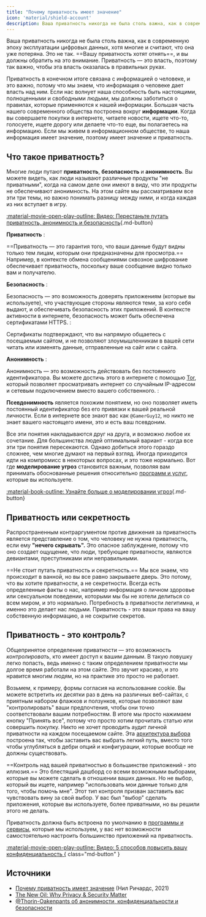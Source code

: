 ```yaml
---
title: "Почему приватность имеет значение"
icon: 'material/shield-account'
description: Ваша приватность никогда не была столь важна, как в современную эпоху эксплуатации цифровых данных, хотя многие и считают, что она уже потеряна. Это не так.
---
```


Ваша приватность никогда не была столь важна, как в современную эпоху эксплуатации цифровых данных, хотя многие и считают, что она уже потеряна. Это не так. ==Вашу приватность хотят отнять==, и вы должны обратить на это внимание. Приватность — это власть, поэтому так важно, чтобы эта власть оказалась в правильных руках.

Приватность в конечном итоге связана с информацией о человеке, и это важно, потому что мы знаем, что информация о человеке дает власть над ним. Если нас волнует наша способность быть настоящими, полноценными и свободными людьми, мы должны заботиться о правилах, которые применяются к нашей информации. Большая часть нашего современного общества построена вокруг **информации**. Когда вы совершаете покупки в интернете, читаете новости, ищете что-то, голосуете, ищете дорогу или делаете что-то еще, вы полагаетесь на информацию. Если мы живем в информационном обществе, то наша информация имеет значение, поэтому имеет значение и приватность.

## Что такое приватность?

Многие люди путают **приватность**, **безопасность** и **анонимность**. Вы можете видеть, как люди называют различные продукты "не приватными", когда на самом деле они имеют в виду, что эти продукты не обеспечивают анонимность. На этом сайте мы рассматриваем все эти три темы, но важно понимать разницу между ними, и когда каждая из них вступает в игру.

[:material-movie-open-play-outline: Видео: Перестаньте путать приватность, анонимность и безопасность](https://www.privacyguides.org/videos/2025/03/14/stop-confusing-privacy-anonymity-and-security/ ""){.md-button}

<!-- markdownlint-disable-next-line -->
**Приватность**
:

==Приватность — это гарантия того, что ваши данные будут видны только тем лицам, которым они предназначены для просмотра.== Например, в контексте обмена сообщениями сквозное шифрование обеспечивает приватность, поскольку ваше сообщение видно только вам и получателю.

<!-- markdownlint-disable-next-line -->
**Безопасность**
:

Безопасность — это возможность доверять приложениям (которые вы используете), что участвующие стороны являются теми, за кого себя выдают, и обеспечивать безопасность этих приложений. В контексте активности в интернете, безопасность может быть обеспечена сертификатами HTTPS.
:

Сертификаты подтверждают, что вы напрямую общаетесь с посещаемым сайтом, и не позволяют злоумышленникам в вашей сети читать или изменять данные, отправленные на сайт или с сайта.

<!-- markdownlint-disable-next-line -->
**Анонимность**
:

Анонимность — это возможность действовать без постоянного идентификатора. Вы можете достичь этого в интернете с помощью [Tor](../tor.md), который позволяет просматривать интернет со случайным IP-адресом и сетевым подключением вместо вашего собственного.
:

**Псевдонимность** является похожим понятием, но оно позволяет иметь постоянный идентификатор без его привязки к вашей реальной личности. Если в интернете все знают вас как `@GamerGuy12`, но никто не знает вашего настоящего имени, это и есть ваш псевдоним.

Все эти понятия накладываются друг на друга, и возможно любое их сочетание. Для большинства людей оптимальный вариант - когда все эти три понятия пересекаются. Однако добиться этого гораздо сложнее, чем многие думают на первый взгляд. Иногда приходится идти на компромисс в некоторых вопросах, и это тоже нормально. Вот где **моделирование угроз** становится важным, позволяя вам принимать обоснованные решения относительно [программ и услуг](../tools.md), которые вы используете.

[:material-book-outline: Узнайте больше о моделировании угроз](threat-modeling.md ""){.md-button}

## Приватность или секретность

Распространенным контраргументом против движения за приватность является представление о том, что человеку не нужна приватность, если ему **"нечего скрывать".** Это опасное заблуждение, потому что оно создает ощущение, что люди, требующие приватности, являются девиантами, преступниками или неправильными.

==Не стоит путать приватность и секретность.== Мы все знаем, что происходит в ванной, но вы все равно закрываете дверь. Это потому, что вы хотите приватности, а не секретности. Всегда есть определенные факты о нас, например информация о личном здоровье или сексуальном поведении, которыми мы бы не хотели делиться со всем миром, и это нормально. Потребность в приватности легитимна, и именно это делает нас людьми. Приватность - это ваши права на вашу собственную информацию, а не сокрытие секретов.

## Приватность - это контроль?

Общепринятое определение приватности — это возможность *контролировать*, кто имеет доступ к вашим данным. В такую ловушку легко попасть, ведь именно с таким определением приватности мы долгое время работали на этом сайте. Это звучит красиво, и это нравится многим людям, но на практике это просто не работает.

Возьмем, к примеру, формы согласия на использование cookie. Вы можете встретить их десятки раз в день на различных веб-сайтах, с приятным набором флажков и ползунков, которые позволяют вам "контролировать" ваши предпочтения, чтобы они точно соответствовали вашим потребностям. В итоге мы просто нажимаем кнопку "Принять все", потому что просто хотим прочитать статью или совершить покупку. Никто не хочет проводить аудит личной приватности на каждом посещаемом сайте. Эта [архитектура выбора](https://ru.wikipedia.org/wiki/архитектура_выбора) построена так, чтобы заставить вас выбрать легкий путь, вместо того чтобы углубляться в дебри опций и конфигурации, которые вообще не должны существовать.

==Контроль над вашей приватностью в большинстве приложений - это иллюзия.== Это блестящий дашборд со всеми возможными выборами, которые вы можете сделать в отношении ваших данных. Но не выбор, который вы ищете, например "использовать мои данные только для того, чтобы помочь мне". Этот тип контроля призван заставить вас чувствовать вину за свой выбор. У вас был "выбор" сделать приложения, которые вы используете, более приватными, но вы решили этого не делать.

Приватность должна быть встроена по умолчанию в [программы и сервисы](../tools.md), которые мы используем, у вас нет возможности самостоятельно настроить большинство приложений на приватность.

[:material-movie-open-play-outline: Видео: 5 способов повысить вашу конфиденциальность {](https://www.privacyguides.org/videos/2025/02/14/5-easy-steps-to-protect-yourself-online/) class="md-button" }

## Источники

- [Почему приватность имеет значение](https://amazon.com/dp/0190939044) (Нил Ричардс, 2021)
- [The New Oil: Why Privacy & Security Matter](https://thenewoil.org/en/guides/prologue/why)
- [@Thorin-Oakenpants об анонимности, конфиденциальности и безопасности](https://code.privacyguides.dev/privacyguides/privacytools.io/issues/1760#issuecomment-10452)
